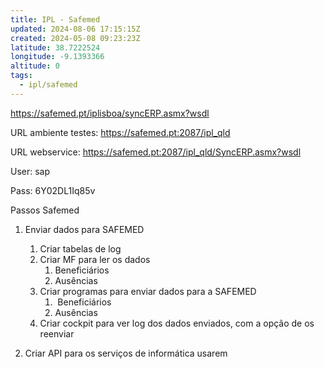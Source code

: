 ```yaml
---
title: IPL - Safemed
updated: 2024-08-06 17:15:15Z
created: 2024-05-08 09:23:23Z
latitude: 38.7222524
longitude: -9.1393366
altitude: 0
tags:
  - ipl/safemed
---
```


https://safemed.pt/iplisboa/syncERP.asmx?wsdl


URL ambiente testes: https://safemed.pt:2087/ipl_qld

URL webservice: https://safemed.pt:2087/ipl_qld/SyncERP.asmx?wsdl

User: sap

Pass: 6Y02DL1Iq85v


Passos Safemed


1.  Enviar dados para SAFEMED
    
    1.  Criar tabelas de log
    2.  Criar MF para ler os dados
        1.  Beneficiários
        2.  Ausências
    3.  Criar programas para enviar dados para a SAFEMED
        1.   Beneficiários
        2.  Ausências
    4.  Criar cockpit para ver log dos dados enviados, com a opção de os reenviar
2.  Criar API para os serviços de informática usarem